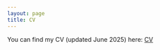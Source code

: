 ```yaml
---
layout: page
title: CV
---
```


You can find my CV (updated June 2025) here: [CV](https://github.com/ainagari/ainagari.github.io/blob/gh-pages/CV_june2025.pdf)
